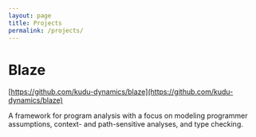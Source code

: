 ```yaml
---
layout: page
title: Projects
permalink: /projects/
---
```


# Blaze

[https://github.com/kudu-dynamics/blaze](https://github.com/kudu-dynamics/blaze)

A framework for program analysis with a focus on modeling programmer assumptions, context- and path-sensitive analyses, and type checking.
